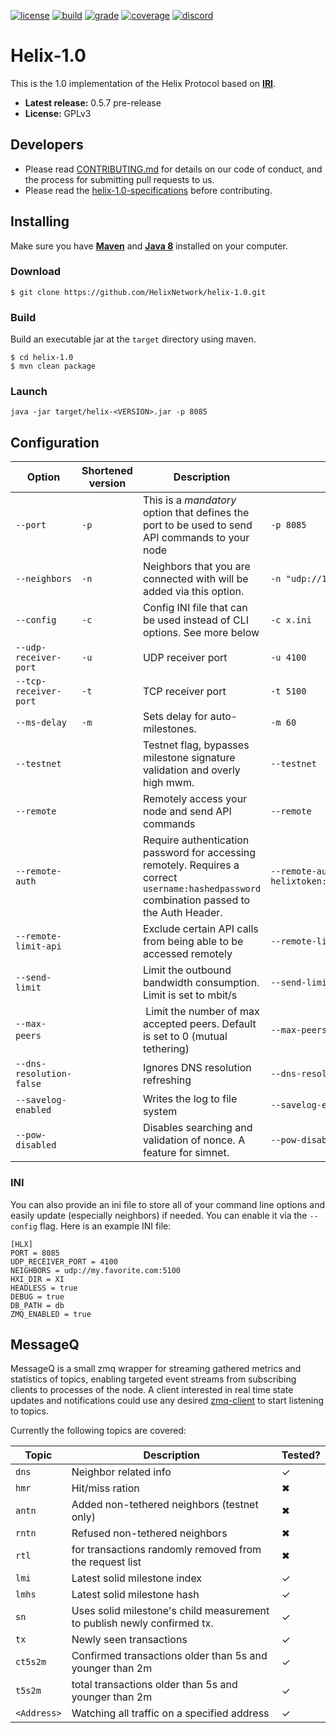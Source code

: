 <!-- [![doc][1]][2] ![GitHub release][3] [![matrix][12]][13] -->
[![license][4]][5] [![build][6]][7] [![grade][8]][9] [![coverage][10]][11] [![discord][14]][15]

[1]: https://javadoc-badge.appspot.com/helixnetwork/helix-1.0.svg?label=javadocs
[2]: https://javadoc-badge.appspot.com/helixnetwork/helix-1.0
[3]: https://img.shields.io/github/release/helixnetwork/helix-1.0.svg
[4]: https://img.shields.io/badge/License-GPLv3-blue.svg
[5]: LICENSE
[6]: https://travis-ci.com/HelixNetwork/helix-1.0.svg?token=iyim5S8NXU1bnHDx8VMr&branch=master
[7]: https://travis-ci.com/HelixNetwork/helix-1.0
[8]: https://api.codacy.com/project/badge/Grade/0756a1f4690c453e99da9e242695634d
[9]: https://www.codacy.com?utm_source=github.com&amp;utm_medium=referral&amp;utm_content=HelixNetwork/helix-1.0&amp;utm_campaign=Badge_Grade
[10]: https://codecov.io/gh/helixnetwork/helix-1.0/branch/dev/graph/badge.svg?token=0IRQbGplCg
[11]: https://codecov.io/gh/helixnetwork/helix-1.0
[12]: https://img.shields.io/matrix/helixnetwork:matrix.org.svg?label=matrix
[13]: https://riot.im/app/#/room/#helixnetwork:matrix.org
[14]: https://img.shields.io/discord/410771391600656395.svg?label=discord
[15]: https://discord.gg/PjAKR8q

# Helix-1.0
This is the 1.0 implementation of the Helix Protocol based on [**IRI**](https://github.com/iotaledger/iri/).
* **Latest release:** 0.5.7 pre-release
* **License:** GPLv3

## Developers

- Please read [CONTRIBUTING.md](CONTRIBUTING.md) for details on our code of conduct, and the process for submitting pull requests to us.
- Please read the [helix-1.0-specifications](https://github.com/HelixNetwork/helix-specs/blob/master/specs/helix-1.0.md) before contributing.

## Installing   
Make sure you have [**Maven**](https://maven.apache.org/) and [**Java 8**](https://www.oracle.com/technetwork/java/javase/downloads/jdk8-downloads-2133151.html) installed on your computer.

### Download
```
$ git clone https://github.com/HelixNetwork/helix-1.0.git
```
### Build
Build an executable jar at the `target` directory using maven.
```
$ cd helix-1.0
$ mvn clean package
```

### Launch
```
java -jar target/helix-<VERSION>.jar -p 8085
```

## Configuration
Option | Shortened version | Description | Example Input
--- | --- | --- | ---
`--port` | `-p` | This is a *mandatory* option that defines the port to be used to send API commands to your node | `-p 8085`
`--neighbors` | `-n` | Neighbors that you are connected with will be added via this option. | `-n "udp://148.148.148.148:4100 udp://[2001:db8:a0b:12f0::1]:4100"`
`--config` | `-c` | Config INI file that can be used instead of CLI options. See more below | `-c x.ini`
`--udp-receiver-port` | `-u` | UDP receiver port | `-u 4100`
`--tcp-receiver-port` | `-t` | TCP receiver port | `-t 5100`
`--ms-delay`| `-m` | Sets delay for auto-milestones. | `-m 60`
`--testnet` | | Testnet flag, bypasses milestone signature validation and overly high mwm. | `--testnet`
`--remote` | | Remotely access your node and send API commands | `--remote`
`--remote-auth` | | Require authentication password for accessing remotely. Requires a correct `username:hashedpassword` combination passed to the Auth Header. | `--remote-auth helixtoken:a3fcb75bbfc68db05a5207c2afc97fc496ec86e7ecdd6a933be4d1bad8f74c34`
`--remote-limit-api` | | Exclude certain API calls from being able to be accessed remotely | `--remote-limit-api "attachToTangle, addNeighbors"`
`--send-limit`| | Limit the outbound bandwidth consumption. Limit is set to mbit/s | `--send-limit 1.0`
`--max-peers` | | Limit the number of max accepted peers. Default is set to 0 (mutual tethering) | `--max-peers 8`
`--dns-resolution-false` | | Ignores DNS resolution refreshing  | `--dns-resolution-false`
`--savelog-enabled` | | Writes the log to file system | `--savelog-enabled`
`--pow-disabled` | | Disables searching and validation of nonce. A feature for simnet. | `--pow-disabled`

### INI
You can also provide an ini file to store all of your command line options and easily update (especially neighbors) if needed. You can enable it via the `--config` flag. Here is an example INI file:
```
[HLX]
PORT = 8085
UDP_RECEIVER_PORT = 4100
NEIGHBORS = udp://my.favorite.com:5100
HXI_DIR = XI
HEADLESS = true
DEBUG = true
DB_PATH = db
ZMQ_ENABLED = true
```

## MessageQ

MessageQ is a small zmq wrapper for streaming gathered metrics and statistics of topics, enabling targeted event streams from subscribing clients to processes of the node.
A client interested in real time state updates and notifications could use any desired [zmq-client](https://github.com/zeromq/zeromq.js/) to start listening to topics.

Currently the following topics are covered:

| Topic      | Description                     | Tested?|
| ---------- | ------------------------------- | ------ |
| `dns`      | Neighbor related info           |✓|
| `hmr`      | Hit/miss ration                 |✖|
| `antn`     | Added non-tethered neighbors (testnet only) |✖|
| `rntn`     | Refused non-tethered neighbors  |✖|
| `rtl`      | for transactions randomly removed from the request list|✖|
| `lmi`      | Latest solid milestone index    |✓|
| `lmhs`     | Latest solid milestone hash     |✓|
| `sn`       | Uses solid milestone's child measurement to publish newly confirmed tx.|✓|
| `tx`       | Newly seen transactions         |✓|
| `ct5s2m`   | Confirmed transactions older than 5s and younger than 2m|✓|
| `t5s2m`    | total transactions older than 5s and younger than 2m|✓|
| `<Address>`| Watching all traffic on a specified address|✓|
